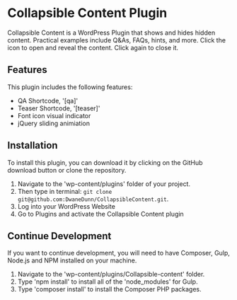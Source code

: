 # Collapsible Content Plugin

Collapsible Content is a WordPress Plugin that shows and hides hidden content. Practical examples include Q&As, FAQs, hints, and more. Click the icon to open and reveal the content. Click again to close it.


## Features

This plugin includes the following features:

- QA Shortcode, '[qa]'
- Teaser Shortcode, '[teaser]'
- Font icon visual indicator
- jQuery sliding animiation

## Installation

To install this plugin, you can download it by clicking on the GitHub download button or clone the repository.

1. Navigate to the 'wp-content/plugins' folder of your project.
2. Then type in terminal: `git clone git@github.com:DwaneDunn/CollapsibleContent.git`.
3. Log into your WordPress Website
4. Go to Plugins and activate the Collapsible Content plugin

## Continue Development
If you want to continue development, you will need to have Composer, Gulp, Node.js and NPM installed on your machine.

1. Navigate to the 'wp-content/plugins/Collapsible-content' folder.
2. Type 'npm install' to install all of the 'node_modules' for Gulp.
3. Type 'composer install' to install the Composer PHP packages.
